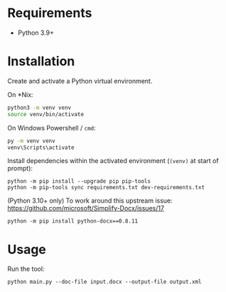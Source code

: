 # Requirements

- Python 3.9+

# Installation

Create and activate a Python virtual environment.

On *Nix:

```bash
python3 -m venv venv
source venv/bin/activate
```

On Windows Powershell / `cmd`:

```bash
py -m venv venv
venv\Scripts\activate
```

Install dependencies within the activated environment (`(venv)` at start of prompt):  

```
python -m pip install --upgrade pip pip-tools
python -m pip-tools sync requirements.txt dev-requirements.txt
```

(Python 3.10+ only) To work around this upstream issue:
https://github.com/microsoft/Simplify-Docx/issues/17

```
python -m pip install python-docx==0.8.11
```

# Usage

Run the tool:

```
python main.py --doc-file input.docx --output-file output.xml
```
